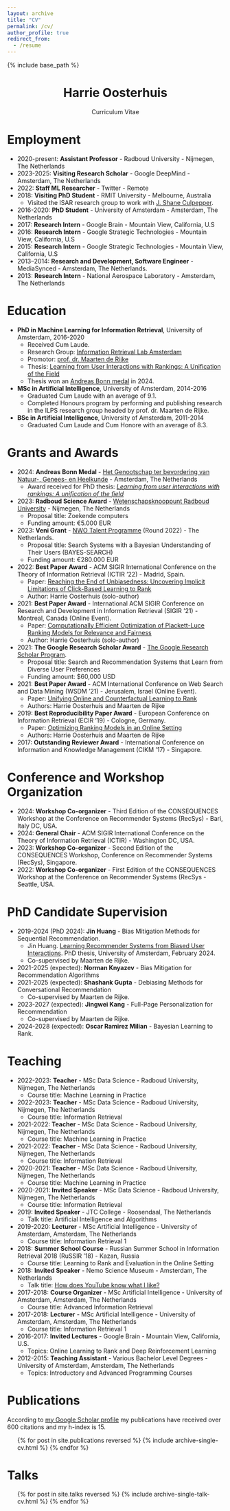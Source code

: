 ```yaml
---
layout: archive
title: "CV"
permalink: /cv/
author_profile: true
redirect_from:
  - /resume
---
```


{% include base_path %}

<h1 style="text-align: center;"> Harrie Oosterhuis </h1>
<p style="text-align: center;"> Curriculum Vitae  </p>

Employment
======
* 2020-present: **Assistant Professor** - Radboud University - Nijmegen, The Netherlands
* 2023-2025: **Visiting Research Scholar** - Google DeepMind - Amsterdam, The Netherlands
* 2022: **Staff ML Researcher** - Twitter - Remote
* 2018: **Visiting PhD Student** - RMIT University - Melbourne, Australia
  * Visited the ISAR research group to work with [J. Shane Culpepper](http://culpepper.io/).
* 2016-2020: **PhD Student** - University of Amsterdam - Amsterdam, The Netherlands
* 2017: **Research Intern** - Google Brain - Mountain View, California, U.S
* 2016: **Research Intern** - Google Strategic Technologies - Mountain View, California, U.S
* 2015: **Research Intern** - Google Strategic Technologies - Mountain View, California, U.S
  <!-- * Publication: *[Semantic Video Trailers](../publication/2016-trailers)* presented at the ICML 2016 Workshop on Multi-View Representation Learning -->
* 2013–2014: **Research and Development, Software Engineer** - MediaSynced - Amsterdam, The Netherlands.
* 2013: **Research Intern** - National Aerospace Laboratory - Amsterdam, The Netherlands

Education
======
* **PhD in Machine Learning for Information Retrieval**, University of Amsterdam, 2016-2020
  * Received Cum Laude.
  * Research Group: [Information Retrieval Lab Amsterdam](https://irlab.science.uva.nl/)
  * Promotor: [prof. dr. Maarten de Rijke](https://staff.fnwi.uva.nl/m.derijke/)
  * Thesis: [Learning from User Interactions with Rankings: A Unification of the Field](../publication/2021-phd-thesis)
  * Thesis won an [Andreas Bonn medal](https://gngh.nl/nieuws/uitreiking-van-de-andreas-bonn-medailles-en-sarphati-talentprijs-26-april-2024/) in 2024.
* **MSc in Artificial Intelligence**, University of Amsterdam, 2014-2016
  * Graduated Cum Laude with an average of 9.1.
  * Completed Honours program by performing and publishing research in the ILPS research group headed by prof. dr. Maarten de Rijke.
* **BSc in Artificial Intelligence**, University of Amsterdam, 2011-2014
  * Graduated Cum Laude and Cum Honore with an average of 8.3.

Grants and Awards
======
* 2024: **Andreas Bonn Medal** - [Het Genootschap ter bevordering van Natuur-, Genees- en Heelkunde](https://gngh.nl/nieuws/uitreiking-van-de-andreas-bonn-medailles-en-sarphati-talentprijs-26-april-2024/) - Amsterdam, The Netherlands
  * Award received for PhD thesis: _[Learning from user interactions with rankings: A unification of the field](https://harrieo.github.io//publication/2021-phd-thesis)_
* 2023: **Radboud Science Award** - [Wetenschapsknooppunt Radboud University](https://www.ru.nl/en/about-us/news/radboud-science-awards-2023-conscientious-language-searching-computers-and-smell) - Nijmegen, The Netherlands
  * Proposal title: Zoekende computers
  * Funding amount: €5.000 EUR
* 2023: **Veni Grant** - [NWO Talent Programme](https://www.nwo.nl/en/news/veni-grant-for-188-scientists-from-all-fields) (Round 2022) - The Netherlands.
  * Proposal title: Search Systems with a Bayesian Understanding of Their Users (BAYES-SEARCH)
  * Funding amount: €280.000 EUR
* 2022: **Best Paper Award** - ACM SIGIR International Conference on the Theory of Information Retrieval (ICTIR ’22) - Madrid, Spain.
  * Paper: [Reaching the End of Unbiasedness: Uncovering Implicit Limitations of Click-Based Learning to Rank](../publication/2022-ictir-future-unbiased)
  * Author: Harrie Oosterhuis (solo-author)
* 2021: **Best Paper Award** - International ACM SIGIR Conference on Research and Development in Information Retrieval (SIGIR ’21) - Montreal, Canada (Online Event).
  * Paper: [Computationally Efficient Optimization of Plackett-Luce Ranking Models for Relevance and Fairness](../publication/2021-plrank)
  * Author: Harrie Oosterhuis (solo-author)
* 2021: **The Google Research Scholar Award** - [The Google Research Scholar Program](https://research.google/outreach/research-scholar-program/recipients/).
  * Proposal title: Search and Recommendation Systems that Learn from Diverse User Preferences
  * Funding amount: $60,000 USD
* 2021: **Best Paper Award** - ACM International Conference on Web Search and Data Mining (WSDM ’21) - Jerusalem, Israel (Online Event).
  * Paper: [Unifying Online and Counterfactual Learning to Rank](../publication/2021-unifying)
  * Authors: Harrie Oosterhuis and Maarten de Rijke
* 2019: **Best Reproducibility Paper Award** - European Conference on Information Retrieval (ECIR ’19) - Cologne, Germany.
  * Paper: [Optimizing Ranking Models in an Online Setting](../publication/2019-oltr-comparison)
  * Authors: Harrie Oosterhuis and Maarten de Rijke
* 2017: **Outstanding Reviewer Award** - International Conference on Information and Knowledge Management (CIKM ’17) - Singapore.

Conference and Workshop Organization
======
* 2024: **Workshop Co-organizer** - Third Edition of the CONSEQUENCES Workshop at the Conference on Recommender Systems (RecSys) - Bari, Italy DC, USA.
* 2024: **General Chair** - ACM SIGIR International Conference on the Theory of Information Retrieval (ICTIR) - Washington DC, USA.
* 2023: **Workshop Co-organizer** - Second Edition of the CONSEQUENCES Workshop, Conference on Recommender Systems (RecSys), Singapore.
* 2022: **Workshop Co-organizer** - First Edition of the CONSEQUENCES Workshop at the Conference on Recommender Systems (RecSys - Seattle, USA.

PhD Candidate Supervision
======
* 2019-2024 (PhD 2024): **Jin Huang** - Bias Mitigation Methods for Sequential Recommendation.
  * Jin Huang. [Learning Recommender Systems from Biased User Interactions](https://pure.uva.nl/ws/files/152764736/Thesis.pdf). PhD thesis, University of Amsterdam, February 2024.
  * Co-supervised by Maarten de Rijke.
* 2021-2025 (expected): **Norman Knyazev** - Bias Mitigation for Recommendation Algorithms
* 2021-2025 (expected): **Shashank Gupta** - Debiasing Methods for Conversational Recommendation
  * Co-supervised by Maarten de Rijke.
* 2023-2027 (expected): **Jingwei Kang** -  Full-Page Personalization for Recommendation
  * Co-supervised by Maarten de Rijke.
* 2024-2028 (expected): **Oscar 
Ramirez Milian** - Bayesian Learning to Rank.

Teaching
======
* 2022-2023: **Teacher** - MSc Data Science - Radboud University, Nijmegen, The Netherlands
  * Course title: Machine Learning in Practice
* 2022-2023: **Teacher** - MSc Data Science - Radboud University, Nijmegen, The Netherlands
  * Course title: Information Retrieval
* 2021-2022: **Teacher** - MSc Data Science - Radboud University, Nijmegen, The Netherlands
  * Course title: Machine Learning in Practice
* 2021-2022: **Teacher** - MSc Data Science - Radboud University, Nijmegen, The Netherlands
  * Course title: Information Retrieval
* 2020-2021: **Teacher** - MSc Data Science - Radboud University, Nijmegen, The Netherlands
  * Course title: Machine Learning in Practice
* 2020-2021: **Invited Speaker** - MSc Data Science - Radboud University, Nijmegen, The Netherlands
  * Course title: Information Retrieval
* 2019: **Invited Speaker** - JTC College - Roosendaal, The Netherlands
  * Talk title: Artificial Intelligence and Algorithms
* 2019-2020: **Lecturer** - MSc Artificial Intelligence - University of Amsterdam, Amsterdam, The Netherlands
  * Course title: Information Retrieval 1
* 2018: **Summer School Course** - Russian Summer School in Information Retrieval 2018 (RuSSIR ’18) - Kazan, Russia
  * Course title: Learning to Rank and Evaluation in the Online Setting
* 2018: **Invited Speaker** - Nemo Science Museum - Amsterdam, The Netherlands
  * Talk title: [How does YouTube know what I like?](https://www.nemosciencemuseum.nl/nl/wat-is-er-te-doen/activiteiten/kinderlezingen/hoe-weet-youtube-wat-ik-leuk-vind/)
* 2017-2018: **Course Organizer** - MSc Artificial Intelligence - University of Amsterdam, Amsterdam, The Netherlands
  * Course title: Advanced Information Retrieval
* 2017-2018: **Lecturer** - MSc Artificial Intelligence - University of Amsterdam, Amsterdam, The Netherlands
  * Course title: Information Retrieval 1
* 2016-2017: **Invited Lectures** - Google Brain - Mountain View, California, U.S.
  * Topics: Online Learning to Rank and Deep Reinforcement Learning
* 2012-2015: **Teaching Assistant** - Various Bachelor Level Degrees - University of Amsterdam, Amsterdam, The Netherlands
  * Topics: Introductory and Advanced Programming Courses


Publications
======
According to [my Google Scholar profile](https://scholar.google.com/citations?user=e9JynrAAAAAJ) my publications have received over 600 citations and my h-index is 15.
  <ul>{% for post in site.publications reversed %}
    {% include archive-single-cv.html %}
  {% endfor %}</ul>

  
Talks
======
  <ul>{% for post in site.talks reversed %}
    {% include archive-single-talk-cv.html %}
  {% endfor %}</ul>
  
<!-- 
Teaching
======
  <ul>{% for post in site.teaching %}
    {% include archive-single-cv.html %}
  {% endfor %}</ul>
  
Service and leadership
======
* Currently signed in to 43 different slack teams -->

